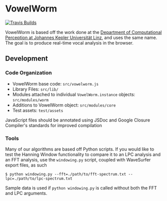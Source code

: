 VowelWorm
=============

[![Travis Builds][build-status-image]][build-status-url]

VowelWorm is based off the work done at the [Department of Computational Perception at Johannes Kepler Universität Linz](http://www.cp.jku.at/projects/realtime/vowelworm.html), and uses the same name. The goal is to produce real-time vocal analysis in the browser.

Development
-----------
### Code Organization ###

* VowelWorm base code: `src/vowelworm.js`
* Library Files: `src/lib/`
* Modules attached to individual `VowelWorm.instance` objects: `src/modules/worm`
* Additions to VowelWorm object: `src/modules/core`
* Test assets: `test/assets`

JavaScript files should be annotated using JSDoc and Google Closure Compiler's standards for improved compilation

### Tools ###

Many of our algorithms are based off Python scripts. If you would like to test the Hanning Window functionality to compare it to an LPC analysis and an FFT analysis, use the `windowing.py` script, coupled with WaveSurfer export files, as such

```
$ python windowing.py --fft=./path/to/fft-spectrum.txt --lpc=./path/to/lpc-spectrum.txt
```

Sample data is used if `python windowing.py` is called without both the FFT and LPC arguments.

[build-status-image]: https://travis-ci.org/BYU-ODH/apeworm.svg
[build-status-url]: https://travis-ci.org/BYU-ODH/apeworm
